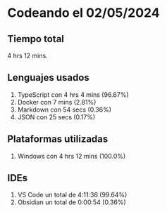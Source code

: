 # Codeando el 02/05/2024

## Tiempo total
4 hrs 12 mins.

## Lenguajes usados
1. TypeScript con 4 hrs 4 mins (96.67%)
1. Docker con 7 mins (2.81%)
1. Markdown con 54 secs (0.36%)
1. JSON con 25 secs (0.17%)

## Plataformas utilizadas
1. Windows con 4 hrs 12 mins (100.0%)

## IDEs
1. VS Code un total de 4:11:36 (99.64%)
1. Obsidian un total de 0:00:54 (0.36%)
